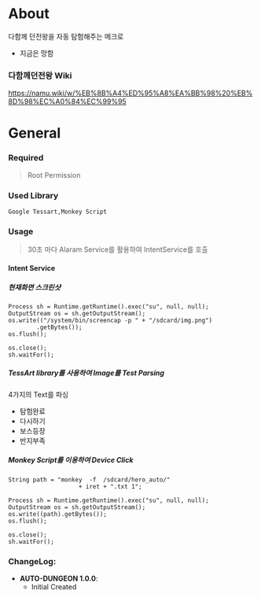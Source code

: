 

About 
==============

다함께 던전왕을 자동 탐험해주는 메크로

- 지금은 망함

### 다함께던전왕 Wiki 
https://namu.wiki/w/%EB%8B%A4%ED%95%A8%EA%BB%98%20%EB%8D%98%EC%A0%84%EC%99%95



General
==============
### Required
>Root Permission

### Used Library
```
Google Tessart,Monkey Script
```

### Usage

>30초 마다 Alaram Service를 활용하여 IntentService를 호출

#### Intent Service

##### 현재화면 스크린샷
```
Process sh = Runtime.getRuntime().exec("su", null, null);
OutputStream os = sh.getOutputStream();
os.write(("/system/bin/screencap -p " + "/sdcard/img.png")
        .getBytes());
os.flush();

os.close();
sh.waitFor();
```

##### TessArt library를 사용하여 Image를 Test Parsing

4가지의 Text를 파싱

- 탐험완료
- 다시하기
- 보스등장
- 반지부족

##### Monkey Script를 이용하여 Device Click

```
String path = "monkey  -f  /sdcard/hero_auto/"
					+ iret + ".txt 1";

Process sh = Runtime.getRuntime().exec("su", null, null);
OutputStream os = sh.getOutputStream();
os.write((path).getBytes());
os.flush();

os.close();
sh.waitFor();
```


### ChangeLog: 

- **AUTO-DUNGEON 1.0.0**:
	- Initial Created  
	



